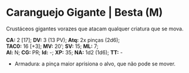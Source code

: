 # Caranguejo Gigante | Besta (M)

Crustáceos gigantes vorazes que atacam qualquer criatura que se mova.

**CA:** 2 [17]; **DV:** 3 (13 PV); **Atq:** 2x pinças (2d6);  
**TAC0:** 16 [+3]; **MV:** 20’; **SV:** 15; **ML:** 7;  
**Al:** N; **CG:** PR; **Id:** -; **XP:** 35; **NA:** 1d2 (1d6); **TT:** -

- Armadura: a pinça maior aprisiona o alvo, que não pode se mover.

